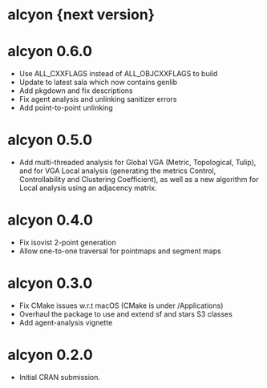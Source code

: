 # alcyon {next version}

# alcyon 0.6.0

* Use ALL_CXXFLAGS instead of ALL_OBJCXXFLAGS to build
* Update to latest sala which now contains genlib
* Add pkgdown and fix descriptions
* Fix agent analysis and unlinking sanitizer errors
* Add point-to-point unlinking

# alcyon 0.5.0

* Add multi-threaded analysis for Global VGA (Metric, Topological, Tulip), and for VGA Local analysis (generating the metrics Control, Controllability and Clustering Coefficient), as well as a new algorithm for Local analysis using an adjacency matrix.

# alcyon 0.4.0

* Fix isovist 2-point generation
* Allow one-to-one traversal for pointmaps and segment maps

# alcyon 0.3.0

* Fix CMake issues w.r.t macOS (CMake is under /Applications)
* Overhaul the package to use and extend sf and stars S3 classes
* Add agent-analysis vignette

# alcyon 0.2.0

* Initial CRAN submission.
